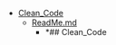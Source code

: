 - <a href = "F:\Node_projects\Node_Way\NBase\_Md\_Index\Clean_Code\cat.Clean_Code\dir.Clean_Code.md">Clean_Code</a>
    - <a href = "F:\Node_projects\Node_Way\NBase\_Md\_Index\Clean_Code\ReadMe.md">ReadMe.md</a>
        - *## Clean_Code
